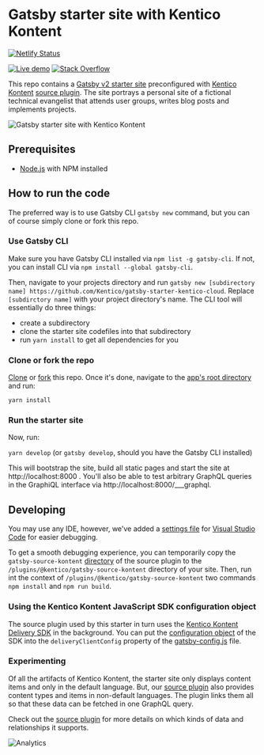 # Gatsby starter site with Kentico Kontent

[![Netlify Status](https://api.netlify.com/api/v1/badges/78b48df8-68df-4b9a-9dfc-91803d8a77d8/deploy-status)](https://app.netlify.com/sites/gatsby-starter-kentico-cloud/deploys)

[![Live demo](https://img.shields.io/badge/-Live%20Demo-brightgreen.svg)](https://gatsby-starter-kentico-cloud.netlify.com/)
[![Stack Overflow](https://img.shields.io/badge/Stack%20Overflow-ASK%20NOW-FE7A16.svg?logo=stackoverflow&logoColor=white)](https://stackoverflow.com/tags/kentico-kontent)

This repo contains a [Gatsby v2 starter site](https://www.gatsbyjs.org/starters/Kentico/gatsby-starter-kentico-cloud/) preconfigured with [Kentico Kontent](https://kontent.ai/) [source plugin](https://www.npmjs.com/package/@kentico/gatsby-source-kontent). The site portrays a personal site of a fictional technical evangelist that attends user groups, writes blog posts and implements projects.

![Gatsby starter site with Kentico Kontent](https://i.imgur.com/xvASA35.png)

## Prerequisites

* [Node.js](https://nodejs.org/) with NPM installed

## How to run the code

The preferred way is to use Gatsby CLI `gatsby new` command, but you can of course simply clone or fork this repo.

### Use Gatsby CLI

Make sure you have Gatsby CLI installed via `npm list -g gatsby-cli`. If not, you can install CLI via `npm install --global gatsby-cli`.

Then, navigate to your projects directory and run `gatsby new [subdirectory name] https://github.com/Kentico/gatsby-starter-kentico-cloud`. Replace `[subdirctory name]` with your project directory's name. The CLI tool will essentially do three things:

* create a subdirectory
* clone the starter site codefiles into that subdirectory
* run `yarn install` to get all dependencies for you

### Clone or fork the repo

[Clone](https://git-scm.com/docs/git-clone) or [fork](https://hub.github.com/hub-fork.1.html) this repo. Once it's done, navigate to the [app's root directory](https://github.com/Kentico/gatsby-starter-kentico-cloud) and run:

`yarn install`

### Run the starter site

Now, run:

`yarn develop` (or `gatsby develop`, should you have the Gatsby CLI installed)

This will bootstrap the site, build all static pages and start the site at http://localhost:8000 . You'll also be able to test arbitrary GraphQL queries in the GraphiQL interface via http://localhost:8000/___graphql.

## Developing

You may use any IDE, however, we've added a [settings file](https://github.com/Kentico/gatsby-starter-kentico-cloud/blob/master/.vscode/launch.json) for [Visual Studio Code](https://code.visualstudio.com/) for easier debugging.

To get a smooth debugging experience, you can temporarily copy the `gatsby-source-kontent` [directory](https://github.com/Kentico/gatsby-source-kontent) of the source plugin to the `/plugins/@kentico/gatsby-source-kontent` directory of your site. Then, run int the context of `/plugins/@kentico/gatsby-source-kontent` two commands `npm install` and `npm run build`.

### Using the Kentico Kontent JavaScript SDK configuration object

The source plugin used by this starter in turn uses the [Kentico Kontent Delivery SDK](https://github.com/Kentico/kontent-delivery-sdk-js) in the background. You can put the [configuration object](https://github.com/Kentico/kontent-delivery-sdk-js/blob/v8.0.0/DOCS.md#client-configuration) of the SDK into the `deliveryClientConfig` property of the [gatsby-config.js](/gatsby-config.js) file.

### Experimenting

Of all the artifacts of Kentico Kontent, the starter site only displays content items and only in the default language. But, our [source plugin](https://github.com/Kentico/gatsby-source-kontent) also provides content types and items in non-default languages. The plugin links them all so that these data can be fetched in one GraphQL query.

Check out the [source plugin](https://github.com/Kentico/gatsby-source-kontent#features) for more details on which kinds of data and relationships it supports.

![Analytics](https://kentico-ga-beacon.azurewebsites.net/api/UA-69014260-4/Kentico/gatsby-starter-kentico-cloud?pixel)
